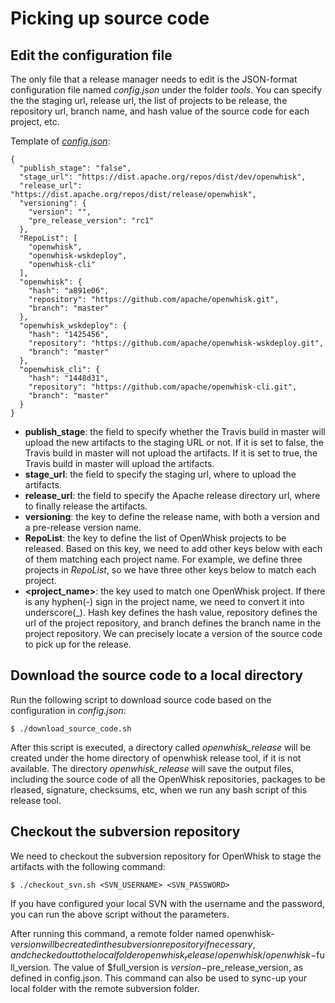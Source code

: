 <!--
#
# Licensed to the Apache Software Foundation (ASF) under one or more
# contributor license agreements.  See the NOTICE file distributed with
# this work for additional information regarding copyright ownership.
# The ASF licenses this file to You under the Apache License, Version 2.0
# (the "License"); you may not use this file except in compliance with
# the License.  You may obtain a copy of the License at
#
#     http://www.apache.org/licenses/LICENSE-2.0
#
# Unless required by applicable law or agreed to in writing, software
# distributed under the License is distributed on an "AS IS" BASIS,
# WITHOUT WARRANTIES OR CONDITIONS OF ANY KIND, either express or implied.
# See the License for the specific language governing permissions and
# limitations under the License.
#
-->

# Picking up source code

## Edit the configuration file

The only file that a release manager needs to edit is the JSON-format configuration file named _config.json_ under the
folder _tools_. You can specify the the staging url, release url, the list of projects to be release, the repository url,
branch name, and hash value of the source code for each project, etc.

Template of [_config.json_](../tools/config.json):

```
{
  "publish_stage": "false",
  "stage_url": "https://dist.apache.org/repos/dist/dev/openwhisk",
  "release_url": "https://dist.apache.org/repos/dist/release/openwhisk",
  "versioning": {
    "version": "",
    "pre_release_version": "rc1"
  },
  "RepoList": [
    "openwhisk",
    "openwhisk-wskdeploy",
    "openwhisk-cli"
  ],
  "openwhisk": {
    "hash": "a891e06",
    "repository": "https://github.com/apache/openwhisk.git",
    "branch": "master"
  },
  "openwhisk_wskdeploy": {
    "hash": "1425456",
    "repository": "https://github.com/apache/openwhisk-wskdeploy.git",
    "branch": "master"
  },
  "openwhisk_cli": {
    "hash": "1448d31",
    "repository": "https://github.com/apache/openwhisk-cli.git",
    "branch": "master"
  }
}
```
  - **publish_stage**: the field to specify whether the Travis build in master will upload the new artifacts to the staging
  URL or not. If it is set to false, the Travis build in master will not upload the artifacts. If it is set to true, the
  Travis build in master will upload the artifacts.
  - **stage_url**: the field to specify the staging url, where to upload the artifacts.
  - **release_url**: the field to specify the Apache release directory url, where to finally release the artifacts.
  - **versioning**: the key to define the release name, with both a version and a pre-release version name.
  - **RepoList**: the key to define the list of OpenWhisk projects to be released. Based on this key, we need to add other
  keys below with each of them matching each project name. For example, we define three projects in _RepoList_, so we
  have three other keys below to match each project.
  - **<project_name>**: the key used to match one OpenWhisk project. If there is any hyphen(-) sign in the project name, we need
  to convert it into underscore(_). Hash key defines the hash value, repository defines the url of the project repository,
  and branch defines the branch name in the project repository. We can precisely locate a version of the source code to
  pick up for the release.

## Download the source code to a local directory

Run the following script to download source code based on the configuration in _config.json_:

```
$ ./download_source_code.sh
```

After this script is executed, a directory called _openwhisk_release_ will be created under the home directory of openwhisk
release tool, if it is not available. The directory _openwhisk_release_ will save the output files, including the source code
of all the OpenWhisk repositories, packages to be rleased, signature, checksums, etc, when we run any bash script of this
release tool.

## Checkout the subversion repository

We need to checkout the subversion repository for OpenWhisk to stage the artifacts with the following command:

```
$ ./checkout_svn.sh <SVN_USERNAME> <SVN_PASSWORD>
```

If you have configured your local SVN with the username and the password, you can run the above script without the parameters.

After running this command, a remote folder named openwhisk-$version will be created in the subversion
repository if necessary, and checked out to the local folder openwhisk_release/openwhisk/openwhisk-$full_version.
The value of $full_version is $version-$pre_release_version, as defined in config.json. This command can also be used to
sync-up your local folder with the remote subversion folder.
